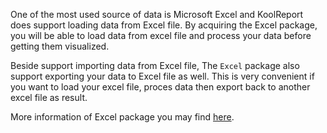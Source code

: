 One of the most used source of data is Microsoft Excel and KoolReport does support loading data from Excel file. By acquiring the  Excel package, you will be able to load data from excel file and process your data before getting them visualized.

Beside support importing data from Excel file, The `Excel` package also support exporting your data to Excel file as well. This is very convenient if you want to load your excel file, proces data then export back to another excel file as result.

More information of Excel package you may find [here](koolreport.com/packages/excel).